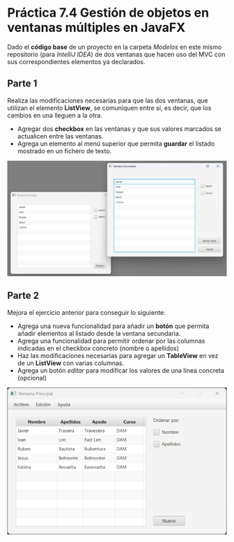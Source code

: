 # Práctica 7.4 Gestión de objetos en ventanas múltiples en JavaFX

Dado el **código base** de un proyecto en la carpeta *Modelos* en este mismo repositorio (para *IntelliJ IDEA*) de dos ventanas que hacen uso del MVC con sus correspondientes elementos ya declarados.

## Parte 1

Realiza las modificaciones necesarias para que las dos ventanas, que utilizan el elemento **ListView**, se comuniquen entre sí, es decir, que los cambios en una lleguen a la otra.
- Agregar dos **checkbox** en las ventanas y que sus valores marcados se actualicen entre las ventanas. 
- Agrega un elemento al menú superior que permita **guardar** el listado mostrado en un fichero de texto.


![](media/dd1dfd4bf43888bc1fd7e1f56543dbf1.png)


## Parte 2

Mejora el ejercicio anterior para conseguir lo siguiente:

- Agrega una nueva funcionalidad para añadir un **botón** que permita añadir elementos al listado desde la ventana secundaria.
- Agrega una funcionalidad para permitir ordenar por las columnas indicadas en el checkbox concreto (nombre o apellidos)
- Haz las modificaciones necesarias para agregar un **TableView** en vez de un **ListView** con varias columnas.
- Agrega un botón *editar* para modificar los valores de una línea concreta (opcional)

![](media/werbcvbcsfgsdg3bf1.png)